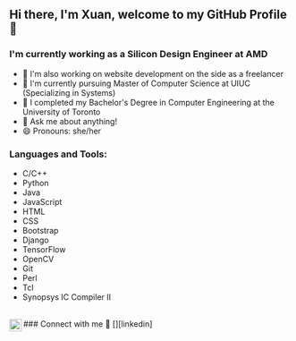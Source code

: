 ## Hi there, I'm Xuan, welcome to my GitHub Profile 👋

<!--
**shuilewurao/shuilewurao** is a ✨ _special_ ✨ repository because its `README.md` (this file) appears on your GitHub profile.

Here are some ideas to get you started:
-->

### I'm currently working as a Silicon Design Engineer at AMD
- 🔭 I'm also working on website development on the side as a freelancer
- 🏫 I'm currently pursuing Master of Computer Science at UIUC (Specializing in Systems)
- 🏫 I completed my Bachelor's Degree in Computer Engineering at the University of Toronto
- 💬 Ask me about anything!
- 😄 Pronouns: she/her

### Languages and Tools:
- C/C++
- Python
- Java
- JavaScript
- HTML
- CSS
- Bootstrap
- Django
- TensorFlow
- OpenCV
- Git
- Perl
- Tcl
- Synopsys IC Compiler II

<br />
### Connect with me 🔗
[<img align="left" alt="codeSTACKr | LinkedIn" width="22px" src="https://cdn.jsdelivr.net/npm/simple-icons@v3/icons/linkedin.svg" />][linkedin]

[linkedin]: https://linkedin.com/in/xuannchenn
